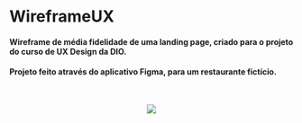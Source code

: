 # WireframeUX
#### Wireframe de média fidelidade de uma landing page, criado para o projeto do curso de UX Design da DIO.
#### Projeto feito através do aplicativo Figma, para um restaurante fictício.
<br>
<p align="center">
 <img src="https://im2.ezgif.com/tmp/ezgif-2-4f33378ee7.gif">
</p>


